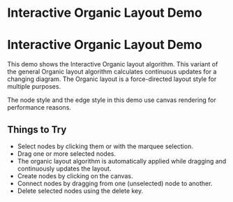 <!--
 //////////////////////////////////////////////////////////////////////////////
 // @license
 // This file is part of yFiles for HTML 2.6.0.4.
 // Use is subject to license terms.
 //
 // Copyright (c) 2000-2024 by yWorks GmbH, Vor dem Kreuzberg 28,
 // 72070 Tuebingen, Germany. All rights reserved.
 //
 //////////////////////////////////////////////////////////////////////////////
-->
# Interactive Organic Layout Demo

# Interactive Organic Layout Demo

This demo shows the Interactive Organic layout algorithm. This variant of the general Organic layout algorithm calculates continuous updates for a changing diagram. The Organic layout is a force-directed layout style for multiple purposes.

The node style and the edge style in this demo use canvas rendering for performance reasons.

## Things to Try

- Select nodes by clicking them or with the marquee selection.
- Drag one or more selected nodes.
- The organic layout algorithm is automatically applied while dragging and continuously updates the layout.
- Create nodes by clicking on the canvas.
- Connect nodes by dragging from one (unselected) node to another.
- Delete selected nodes using the delete key.
